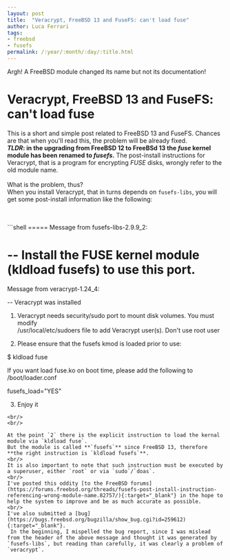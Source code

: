 ```yaml
---
layout: post
title:  "Veracrypt, FreeBSD 13 and FuseFS: can't load fuse" 
author: Luca Ferrari
tags:
- freebsd
- fusefs
permalink: /:year/:month/:day/:title.html
---
```

Argh! A FreeBSD module changed its name but not its documentation! 

# Veracrypt, FreeBSD 13 and FuseFS: can't load fuse

This is a short and simple post related to FreeBSD 13 and FuseFS. Chances are that when you'll read this, the problem will be already fixed.
<br/>
***TLDR*: in the upgrading from FreeBSD 12 to FreeBSd 13 the *fuse* kernel module has been renamed to *fusefs*.** The post-install instructions for Veracrypt, that is a program for encrypting *FUSE* disks, wrongly refer to the old module name.
<br/>
<br/>
What is the problem, thus?
<br/>
When you install Veracrypt, that in turns depends on `fusefs-libs`, you will get some post-install information like the following:

<br/>
<br/>
```shell
=====
Message from fusefs-libs-2.9.9_2:

--
Install the FUSE kernel module (kldload fusefs) to use this port.
=====
Message from veracrypt-1.24_4:

--
Veracrypt was installed

1) Veracrypt needs security/sudo port to mount disk volumes. You must modify  
   /usr/local/etc/sudoers file to add Veracrypt user(s). Don't use root user

2) Please ensure that the fusefs kmod is loaded prior to use:

$ kldload fuse

If you want load fuse.ko on boot time, please add the following to /boot/loader.conf

fusefs_load="YES"

3) Enjoy it
```
<br/>
<br/>

At the point `2` there is the explicit instruction to load the kernal module via `kldload fuse`.
But the module is called **`fusefs`** since FreeBSD 13, therefore **the right instruction is `kldload fusefs`**.
<br/>
It is also important to note that such instruction must be executed by a superuser, either `root` or via `sudo`/`doas`.
<br/>
I've posted this oddity [to the FreeBSD forums](https://forums.freebsd.org/threads/fusefs-post-install-instruction-referencing-wrong-module-name.82757/){:target="_blank"} in the hope to help the system to improve and be as much accurate as possible.
<br/>
I've also submitted a [bug](https://bugs.freebsd.org/bugzilla/show_bug.cgi?id=259612){:target="_blank"}.
 In the beginning, I mispelled the bug report, since I was mislead from the header of the above message and thought it was generated by `fusefs-libs`, but reading than carefully, it was clearly a problem of `veracrypt`.
